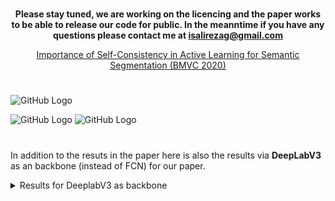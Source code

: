 
#


**<div align="center">**Please stay tuned, we are working on the licencing and the paper works to be able to release our code for public**. In the meanntime if you have any questions please contact me at isalirezag@gmail.com<br />**
  
[Importance of Self-Consistency in Active Learning for Semantic Segmentation (BMVC 2020)](https://www.bmvc2020-conference.com/assets/papers/0010.pdf)

</div>

#


![GitHub Logo](https://user-images.githubusercontent.com/12434910/88857501-61a1a480-d1c4-11ea-9275-aebb808b9565.png)


![GitHub Logo](https://user-images.githubusercontent.com/12434910/88857535-7847fb80-d1c4-11ea-952e-1bba22396e65.gif)
![GitHub Logo](https://user-images.githubusercontent.com/12434910/88857558-839b2700-d1c4-11ea-9dac-11f383d840d0.gif)

#
In addition to the resuts in the paper here is also the results via **DeepLabV3** as an backbone (instead of FCN) for our paper.

<details><summary>Results for DeeplabV3 as backbone</summary>

|             Dataset/Model             | Input Resolution | Classes | Batch Size | Epochs | Mean IoU (%) | Budget | Self-Consistency |
|:-------------------------------------:|:----------------:|:-------:|:----------:|:------:|:------------:|--------|:----------------:|
|    Camvid (Fully Trained)-DeepLabV3   |      360x480     |    11   |      5     |   60   |     0.667    | 100%   |         0        |
|  Cityscapes (Fully Trained)-DeepLabV3 |     512x1024     |    19   |      4     |   60   |     0.649    | 100%   |         0        |
|   Camvid (Fully Trained)-DeepLabV3+   |      360x480     |    11   |      5     |   60   |     0.672    | 100%   |         1        |
| Cityscapes (Fully Trained)-DeepLabV3+ |     512x1024     |    19   |      4     |   60   |     0.697    | 100%   |         1        |
|    Camvid (Active Learning)-DeepLabV3   |      360x480     |    11   |      5     |   60   |     0.622    | 12%    |         0        |
|  Cityscapes (Active Learning)-DeepLabV3 |     512x1024     |    19   |      4     |   60   |     0.633    | 12%    |         0        |
|   Camvid (Active Learning)-DeepLabV3+   |      360x480     |    11   |      5     |   60   |     0.634    | 12%    |         1        |
| Cityscapes (Active Learning)-DeepLabV3+ |     512x1024     |    19   |      4     |   60   |     0.674    | 12%    |         1        |
</details>
